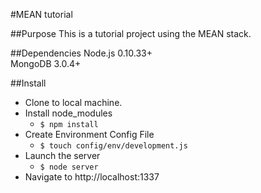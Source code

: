 #MEAN tutorial

##Purpose
This is a tutorial project using the MEAN stack.

##Dependencies
Node.js 0.10.33+  
MongoDB 3.0.4+

##Install
- Clone to local machine.
- Install node_modules
  - `$ npm install`
- Create Environment Config File
  - `$ touch config/env/development.js`
- Launch the server
  - `$ node server`
- Navigate to http://localhost:1337